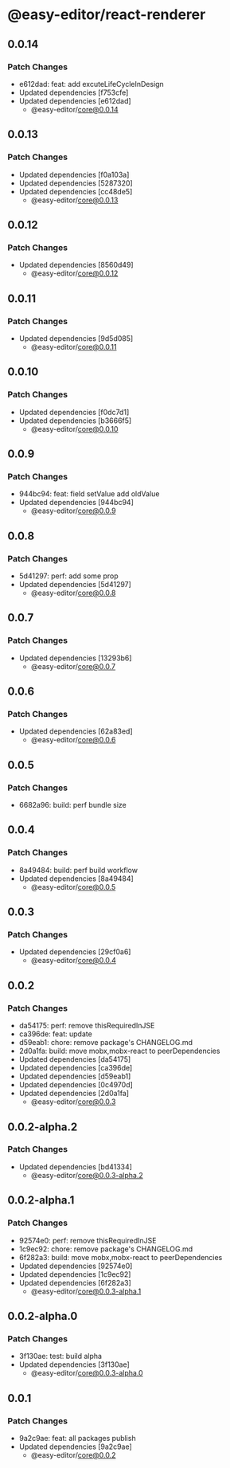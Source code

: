 # @easy-editor/react-renderer

## 0.0.14

### Patch Changes

- e612dad: feat: add excuteLifeCycleInDesign
- Updated dependencies [f753cfe]
- Updated dependencies [e612dad]
  - @easy-editor/core@0.0.14

## 0.0.13

### Patch Changes

- Updated dependencies [f0a103a]
- Updated dependencies [5287320]
- Updated dependencies [cc48de5]
  - @easy-editor/core@0.0.13

## 0.0.12

### Patch Changes

- Updated dependencies [8560d49]
  - @easy-editor/core@0.0.12

## 0.0.11

### Patch Changes

- Updated dependencies [9d5d085]
  - @easy-editor/core@0.0.11

## 0.0.10

### Patch Changes

- Updated dependencies [f0dc7d1]
- Updated dependencies [b3666f5]
  - @easy-editor/core@0.0.10

## 0.0.9

### Patch Changes

- 944bc94: feat: field setValue add oldValue
- Updated dependencies [944bc94]
  - @easy-editor/core@0.0.9

## 0.0.8

### Patch Changes

- 5d41297: perf: add some prop
- Updated dependencies [5d41297]
  - @easy-editor/core@0.0.8

## 0.0.7

### Patch Changes

- Updated dependencies [13293b6]
  - @easy-editor/core@0.0.7

## 0.0.6

### Patch Changes

- Updated dependencies [62a83ed]
  - @easy-editor/core@0.0.6

## 0.0.5

### Patch Changes

- 6682a96: build: perf bundle size

## 0.0.4

### Patch Changes

- 8a49484: build: perf build workflow
- Updated dependencies [8a49484]
  - @easy-editor/core@0.0.5

## 0.0.3

### Patch Changes

- Updated dependencies [29cf0a6]
  - @easy-editor/core@0.0.4

## 0.0.2

### Patch Changes

- da54175: perf: remove thisRequiredInJSE
- ca396de: feat: update
- d59eab1: chore: remove package's CHANGELOG.md
- 2d0a1fa: build: move mobx,mobx-react to peerDependencies
- Updated dependencies [da54175]
- Updated dependencies [ca396de]
- Updated dependencies [d59eab1]
- Updated dependencies [0c4970d]
- Updated dependencies [2d0a1fa]
  - @easy-editor/core@0.0.3

## 0.0.2-alpha.2

### Patch Changes

- Updated dependencies [bd41334]
  - @easy-editor/core@0.0.3-alpha.2

## 0.0.2-alpha.1

### Patch Changes

- 92574e0: perf: remove thisRequiredInJSE
- 1c9ec92: chore: remove package's CHANGELOG.md
- 6f282a3: build: move mobx,mobx-react to peerDependencies
- Updated dependencies [92574e0]
- Updated dependencies [1c9ec92]
- Updated dependencies [6f282a3]
  - @easy-editor/core@0.0.3-alpha.1

## 0.0.2-alpha.0

### Patch Changes

- 3f130ae: test: build alpha
- Updated dependencies [3f130ae]
  - @easy-editor/core@0.0.3-alpha.0

## 0.0.1

### Patch Changes

- 9a2c9ae: feat: all packages publish
- Updated dependencies [9a2c9ae]
  - @easy-editor/core@0.0.2
